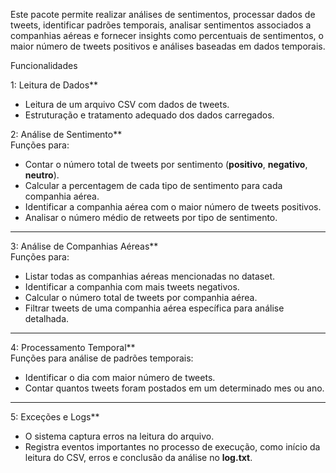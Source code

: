   

Este pacote permite realizar análises de sentimentos, processar dados de tweets, identificar padrões temporais, analisar sentimentos associados a companhias aéreas e fornecer insights como percentuais
de sentimentos, o maior número de tweets positivos e análises baseadas em dados temporais.

Funcionalidades  

1: Leitura de Dados**  
- Leitura de um arquivo CSV com dados de tweets.  
- Estruturação e tratamento adequado dos dados carregados.  

2: Análise de Sentimento**  
Funções para:  
- Contar o número total de tweets por sentimento (**positivo**, **negativo**, **neutro**).  
- Calcular a percentagem de cada tipo de sentimento para cada companhia aérea.  
- Identificar a companhia aérea com o maior número de tweets positivos.  
- Analisar o número médio de retweets por tipo de sentimento.

---

3: Análise de Companhias Aéreas**  
Funções para:  
- Listar todas as companhias aéreas mencionadas no dataset.  
- Identificar a companhia com mais tweets negativos.  
- Calcular o número total de tweets por companhia aérea.  
- Filtrar tweets de uma companhia aérea específica para análise detalhada.

---

4: Processamento Temporal**  
Funções para análise de padrões temporais:  
- Identificar o dia com maior número de tweets.  
- Contar quantos tweets foram postados em um determinado mes ou ano.

---

5:  Exceções e Logs**  
- O sistema captura erros na leitura do arquivo.  
- Registra eventos importantes no processo de execução, como início da leitura do CSV, erros e conclusão da análise no **log.txt**.


